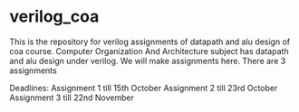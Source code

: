 # verilog_coa
This is the repository for verilog assignments of datapath and alu design of coa course.
Computer Organization And Architecture subject has datapath and alu design under verilog.
We will make assignments here.
There are 3 assignments


Deadlines: 
Assignment 1 till 15th October
Assignment 2 till 23rd October
Assignment 3 till 22nd November

